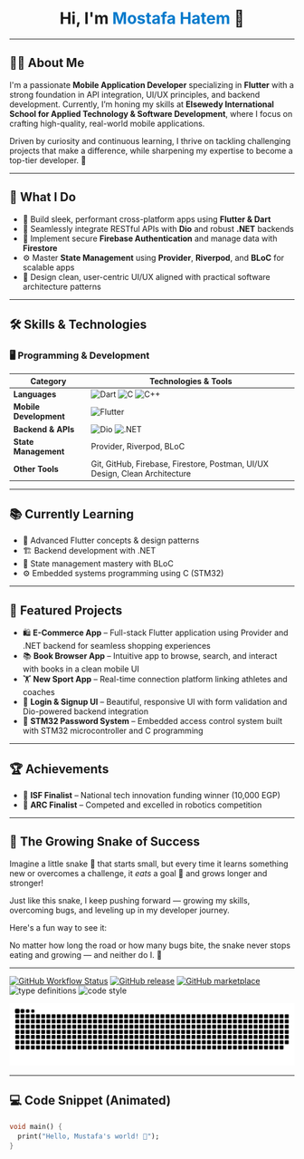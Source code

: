<h1 align="center">Hi, I'm <span style="color:#007ACC;">Mostafa Hatem</span> 👋</h1>

---

## 👨‍💻 About Me

I'm a passionate **Mobile Application Developer** specializing in **Flutter** with a strong foundation in API integration, UI/UX principles, and backend development.
Currently, I’m honing my skills at **Elsewedy International School for Applied Technology & Software Development**, where I focus on crafting high-quality, real-world mobile applications.

Driven by curiosity and continuous learning, I thrive on tackling challenging projects that make a difference, while sharpening my expertise to become a top-tier developer. 🚀

---

## 💼 What I Do

* 📱 Build sleek, performant cross-platform apps using **Flutter & Dart**
* 🔗 Seamlessly integrate RESTful APIs with **Dio** and robust **.NET** backends
* 🔐 Implement secure **Firebase Authentication** and manage data with **Firestore**
* ⚙️ Master **State Management** using **Provider**, **Riverpod**, and **BLoC** for scalable apps
* 🎨 Design clean, user-centric UI/UX aligned with practical software architecture patterns

---

## 🛠️ Skills & Technologies

### 🖥️ Programming & Development

| **Category**           | **Technologies & Tools**                                                                                                                                                                                                                                             |
| ---------------------- | -------------------------------------------------------------------------------------------------------------------------------------------------------------------------------------------------------------------------------------------------------------------- |
| **Languages**          | ![Dart](https://img.shields.io/badge/Dart-0175C2?style=flat\&logo=dart\&logoColor=white) ![C](https://img.shields.io/badge/C-00599C?style=flat\&logo=c\&logoColor=white) ![C++](https://img.shields.io/badge/C++-00599C?style=flat\&logo=cplusplus\&logoColor=white) |
| **Mobile Development** | ![Flutter](https://img.shields.io/badge/Flutter-02569B?style=flat\&logo=flutter\&logoColor=white)                                                                                                                                                                    |
| **Backend & APIs**     | ![Dio](https://img.shields.io/badge/Dio-02569B?style=flat\&logo=axios\&logoColor=white) ![.NET](https://img.shields.io/badge/.NET-512BD4?style=flat\&logo=dotnet\&logoColor=white)                                                                                   |
| **State Management**   | Provider, Riverpod, BLoC                                                                                                                                                                                                                                             |
| **Other Tools**        | Git, GitHub, Firebase, Firestore, Postman, UI/UX Design, Clean Architecture                                                                                                                                                                                          |

---

## 📚 Currently Learning

* 🌟 Advanced Flutter concepts & design patterns
* 🏗️ Backend development with .NET
* 🧠 State management mastery with BLoC
* ⚙️ Embedded systems programming using C (STM32)

---

## 🚀 Featured Projects

* 🛍 **E-Commerce App** – Full-stack Flutter application using Provider and .NET backend for seamless shopping experiences
* 📚 **Book Browser App** – Intuitive app to browse, search, and interact with books in a clean mobile UI
* 🏋️ **New Sport App** – Real-time connection platform linking athletes and coaches
* 🔐 **Login & Signup UI** – Beautiful, responsive UI with form validation and Dio-powered backend integration
* 🔢 **STM32 Password System** – Embedded access control system built with STM32 microcontroller and C programming

---

## 🏆 Achievements

* 🥇 **ISF Finalist** – National tech innovation funding winner (10,000 EGP)
* 🤖 **ARC Finalist** – Competed and excelled in robotics competition

---

## 🐍 The Growing Snake of Success

Imagine a little snake 🐍 that starts small, but every time it learns something new or overcomes a challenge, it *eats* a goal 🍎 and grows longer and stronger!

Just like this snake, I keep pushing forward —
growing my skills, overcoming bugs, and leveling up in my developer journey.

Here's a fun way to see it:

No matter how long the road or how many bugs bite, the snake never stops eating and growing — and neither do I. 💪

---

[![GitHub Workflow Status](https://img.shields.io/github/actions/workflow/status/platane/platane/main.yml?label=action&style=flat-square)](https://github.com/Platane/Platane/actions/workflows/main.yml)
[![GitHub release](https://img.shields.io/github/release/platane/snk.svg?style=flat-square)](https://github.com/platane/snk/releases/latest)
[![GitHub marketplace](https://img.shields.io/badge/marketplace-snake-blue?logo=github&style=flat-square)](https://github.com/marketplace/actions/generate-snake-game-from-github-contribution-grid)
![type definitions](https://img.shields.io/npm/types/typescript?style=flat-square)
![code style](https://img.shields.io/badge/code_style-prettier-ff69b4.svg?style=flat-square)

<picture>
  <source
    media="(prefers-color-scheme: dark)"
    srcset="https://raw.githubusercontent.com/platane/snk/output/github-contribution-grid-snake-dark.svg"
  />
  <source
    media="(prefers-color-scheme: light)"
    srcset="https://raw.githubusercontent.com/platane/snk/output/github-contribution-grid-snake.svg"
  />
  <img
    alt="github contribution grid snake animation"
    src="https://raw.githubusercontent.com/platane/snk/output/github-contribution-grid-snake.svg"
  />
</picture>


---

## 💻 Code Snippet (Animated)

```dart
void main() {
  print("Hello, Mustafa's world! 🚀");
}
```
